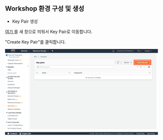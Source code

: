 ## Workshop 환경 구성 및 생성

- Key Pair 생성

[여기 ](http://amzn.to/2kcoMQp) 를 새 창으로 띄워서 Key Pair로 이동합니다. 

"Create Key Pair"를 클릭합니다.

![image-20220326234934597](images/image-20220326234934597.png)



